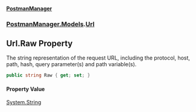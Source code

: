 #### [PostmanManager](PostmanManager.md 'PostmanManager')
### [PostmanManager.Models](PostmanManager.md#PostmanManager.Models 'PostmanManager.Models').[Url](PostmanManager.md#PostmanManager.Models.Url 'PostmanManager.Models.Url')

## Url.Raw Property

The string representation of the request URL, including the protocol, host, path, hash, query parameter(s) and path variable(s).

```csharp
public string Raw { get; set; }
```

#### Property Value
[System.String](https://docs.microsoft.com/en-us/dotnet/api/System.String 'System.String')